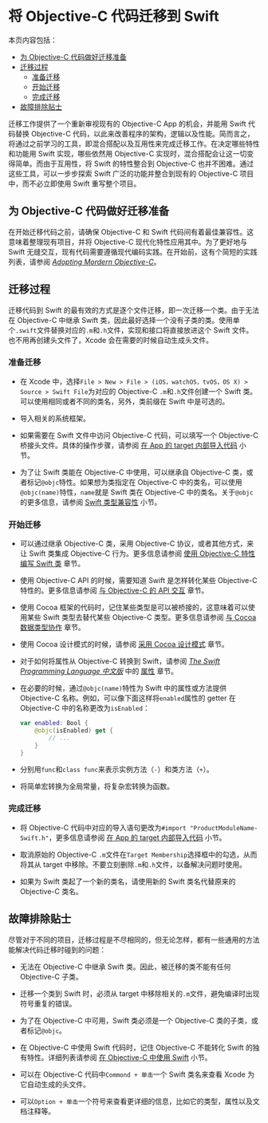 # 将 Objective-C 代码迁移到 Swift

本页内容包括：

- [为 Objective-C 代码做好迁移准备](#preparing_your_objective-c_code_for_migration)
- [迁移过程](#the_migration_process)
	- [准备迁移](#Before_You_Start)
	- [开始迁移](#As_You_Work)
	- [完成迁移](#After_You_Finish)
- [故障排除贴士](#troubleshooting_tips_and_reminders)

迁移工作提供了一个重新审视现有的 Objective-C App 的机会，并能用 Swift 代码替换 Objective-C 代码，以此来改善程序的架构，逻辑以及性能。简而言之，将通过之前学习的工具，即混合搭配以及互用性来完成迁移工作。在决定哪些特性和功能用 Swift 实现，哪些依然用 Objective-C 实现时，混合搭配会让这一切变得简单。而由于互用性，将 Swift 的特性整合到 Objective-C 也并不困难。通过这些工具，可以一步步探索 Swift 广泛的功能并整合到现有的 Objective-C 项目中，而不必立即使用 Swift 重写整个项目。

<a name="preparing_your_objective-c_code_for_migration"></a>
## 为 Objective-C 代码做好迁移准备

在开始迁移代码之前，请确保 Objective-C 和 Swift 代码间有着最佳兼容性。这意味着整理现有项目，并将 Objective-C 现代化特性应用其中。为了更好地与 Swift 无缝交互，现有代码需要遵循现代编码实践。在开始前，这有个简短的实践列表，请参阅 [*Adopting Mordern Objective-C*](https://developer.apple.com/library/prerelease/ios/releasenotes/ObjectiveC/ModernizationObjC/AdoptingModernObjective-C/AdoptingModernObjective-C.html#//apple_ref/doc/uid/TP40014150)。

<a name="the_migration_process"></a>
## 迁移过程

迁移代码到 Swift 的最有效的方式是逐个文件迁移，即一次迁移一个类。由于无法在 Objective-C 中继承 Swift 类，因此最好选择一个没有子类的类。使用单个`.swift`文件替换对应的`.m`和`.h`文件，实现和接口将直接放进这个 Swift 文件。也不用再创建头文件了，Xcode 会在需要的时候自动生成头文件。

<a name="Before_You_Start"></a>
### 准备迁移

* 在 Xcode 中，选择`File > New > File > (iOS，watchOS，tvOS，OS X) > Source > Swift File`为对应的 Objective-C `.m`和`.h`文件创建一个 Swift 类。可以使用相同或者不同的类名，另外，类前缀在 Swift 中是可选的。

* 导入相关的系统框架。

* 如果需要在 Swift 文件中访问 Objective-C 代码，可以填写一个 Objective-C 桥接头文件。具体的操作步骤，请参阅 [在 App 的 target 内部导入代码](../03-Mix%20and%20Match/Swift%20and%20Objective-C%20in%20the%20Same%20Project.md#importing_code_from_within_the_same_app_target) 小节。

* 为了让 Swift 类能在 Objective-C 中使用，可以继承自 Objective-C 类，或者标记`@objc`特性。如果想为类指定在 Objective-C 中的类名，可以使用`@objc(name)`特性，`name`就是 Swift 类在 Objective-C 中的类名。关于`@objc`的更多信息，请参阅 [Swift 类型兼容性](../02-Interoperability/01-Interacting%20with%20Objective-C%20APIs.md#swift_type_compatibility) 小节。

<a name="As_You_Work"></a>
### 开始迁移

* 可以通过继承 Objective-C 类，采用 Objective-C 协议，或者其他方式，来让 Swift 类集成 Objective-C 行为。更多信息请参阅 [使用 Objective-C 特性编写 Swift 类](../02-Interoperability/02-Writing%20Swift%20Classes%20with%20Objective-C%20Behavior.md) 章节。

* 使用 Objective-C API 的时候，需要知道 Swift 是怎样转化某些 Objective-C 特性的。更多信息请参阅 [与 Objective-C 的 API 交互](../02-Interoperability/01-Interacting%20with%20Objective-C%20APIs.md) 章节。

* 使用 Cocoa 框架的代码时，记住某些类型是可以被桥接的，这意味着可以使用某些 Swift 类型去替代某些 Objective-C 类型。更多信息请参阅 [与 Cocoa 数据类型协作](../02-Interoperability/03-Working%20with%20Cocoa%20Data%20Types.md) 章节。

* 使用 Cocoa 设计模式的时候，请参阅 [采用 Cocoa 设计模式](../02-Interoperability/04-Adopting%20Cocoa%20Design%20Patterns.md) 章节。

* 对于如何将属性从 Objective-C 转换到 Swift，请参阅 [*The Swift Programming Language 中文版*](http://wiki.jikexueyuan.com/project/swift/) 中的 [属性](http://wiki.jikexueyuan.com/project/swift/chapter2/10_Properties.html) 章节。

* 在必要的时候，通过`@objc(name)`特性为 Swift 中的属性或方法提供 Objective-C 名称。例如，可以像下面这样将`enabled`属性的 getter 在 Objective-C 中的名称更改为`isEnabled`：

	```swift
	var enabled: Bool {
		@objc(isEnabled) get {
			// ...
		}
	}
	```

* 分别用`func`和`class func`来表示实例方法（`-`）和类方法（`+`）。

* 将简单宏转换为全局常量，将复杂宏转换为函数。

<a name="After_You_Finish"></a>
### 完成迁移

* 将 Objective-C 代码中对应的导入语句更改为`#import "ProductModuleName-Swift.h"`，更多信息请参阅 [在 App 的 target 内部导入代码](../03-Mix%20and%20Match/Swift%20and%20Objective-C%20in%20the%20Same%20Project.md#importing_code_from_within_the_same_app_target) 小节。

* 取消原始的 Objective-C `.m`文件在`Target Membership`选择框中的勾选，从而将其从 target 中移除。不要立刻删除`.m`和`.h`文件，以备解决问题时使用。

* 如果为 Swift 类起了一个新的类名，请使用新的 Swift 类名代替原来的 Objective-C 类名。

<a name="troubleshooting_tips_and_reminders"></a>
## 故障排除贴士

尽管对于不同的项目，迁移过程是不尽相同的，但无论怎样，都有一些通用的方法能解决代码迁移时碰到的问题：

* 无法在 Objective-C 中继承 Swift 类。因此，被迁移的类不能有任何 Objective-C 子类。

* 迁移一个类到 Swift 时，必须从 target 中移除相关的`.m`文件，避免编译时出现符号重复的错误。

* 为了在 Objective-C 中可用，Swift 类必须是一个 Objective-C 类的子类，或者标记`@objc`。

* 在 Objective-C 中使用 Swift 代码时，记住 Objective-C 不能转化 Swift 的独有特性。详细列表请参阅 [在 Objective-C 中使用 Swift](../03-Mix%20and%20Match/Swift%20and%20Objective-C%20in%20the%20Same%20Project.md#using_swift_from_objective-c) 小节。

* 可以在 Objective-C 代码中`Commond + 单击`一个 Swift 类名来查看 Xcode 为它自动生成的头文件。

* 可以`Option + 单击`一个符号来查看更详细的信息，比如它的类型，属性以及文档注释等。
